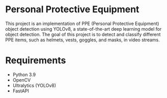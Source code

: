 # **Personal Protective Equipment**

This project is an implementation of PPE (Personal Protective Equipment) object detection using YOLOv8, a state-of-the-art deep learning model for object detection. The goal of this project is to detect and classify different PPE items, such as helmets, vests, goggles, and masks, in video streams.

# **Requirements**

  * Python 3.9
  * OpenCV
  * Ultralytics (YOLOv8)
  * FastAPI
    
